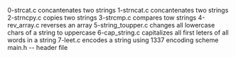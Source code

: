 0-strcat.c concantenates two strings
1-strncat.c concantenates two strings
2-strncpy.c copies two strings
3-strcmp.c compares tow strings
4-rev_array.c reverses an array
5-string_toupper.c changes all lowercase chars of a string to uppercase
6-cap_string.c capitalizes all first leters of all words in a string
7-leet.c encodes a string using 1337 encoding scheme
main.h -- header file

